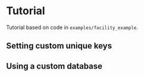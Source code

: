 # Tutorial

Tutorial based on code in `examples/facility_example`.

## Setting custom unique keys

## Using a custom database
